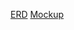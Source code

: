 [ERD](https://lucid.app/lucidchart/9265292b-1698-441e-a50c-b68f5f47caeb/edit?shared=true&page=0_0#)
[Mockup](https://www.figma.com/file/cHWKEKDX5F3g66pmAwPKFr/Untitled?node-id=0%3A1)
